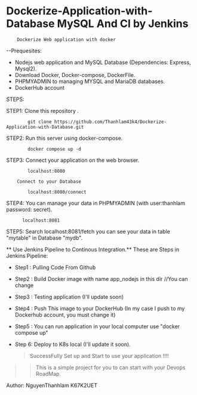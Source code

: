 # Dockerize-Application-with-Database MySQL And CI by Jenkins



        Dockerize Web application with docker 

--Prequesites:


+ Nodejs web application and MySQL Database (Dependencies: Express, Mysql2).
+ Download Docker, Docker-compose, DockerFile.
+ PHPMYADMIN to managing MYSQL and MariaDB databases.
+ DockerHub account

STEPS:

  STEP1: Clone this repository .

            git clone https://github.com/Thanhlam43k4/Dockerize-Application-with-Database.git
 
  STEP2: Run this server using docker-compose.

            docker compose up -d 

  STEP3: Connect your application on the web browser.

            localhost:8080

        Connect to your Database

            localhost:8080/connect

  STEP4: You can manage your data in PHPMYADMIN (with user:thanhlam password: secret).

          localhost:8081

  STEP5: Search localhost:8081/fetch you can see your data in table "mytable" in Database "mydb".



 ** Use Jenkins Pipeline to Continous Integration.**
  These are Steps in Jenkins Pipeline:

 + Step1 : Pulling Code From Github

 + Step2 : Build Docker image with name app_nodejs in this dir //You can change

 + Step3 : Testing application (I'll update soon)

 + Step4 : Push This image to your DockerHub (In my case I push to my Dockerhub account, you must change it)

 + Step5 : You can run application in your local computer use "docker compose up"

 + Step 6: Deploy to K8s local (I'll update it soon).

   > SuccessFully Set up and Start to use your application !!!!

  >>This is a simple project for you to can start with your Devops RoadMap.



Author: NguyenThanhlam K67K2UET


